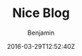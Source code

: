 ---
title: "Nice Blog"
github: https://github.com/itisbenjamin/Nice_Blog
demo: https://itisbenjamin.github.io/Nice_Blog
author: Benjamin

ssg:
  - Jekyll
cms:
  - No Cms
date: 2016-03-29T12:52:40Z
github_branch: master
---
